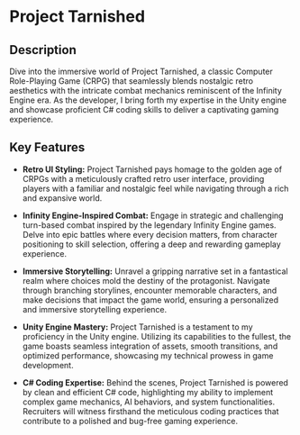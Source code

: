 # Project Tarnished
## Description
Dive into the immersive world of Project Tarnished, a classic Computer Role-Playing Game (CRPG) that seamlessly blends nostalgic retro aesthetics with the intricate combat mechanics reminiscent of the Infinity Engine era. As the developer, I bring forth my expertise in the Unity engine and showcase proficient C# coding skills to deliver a captivating gaming experience.

## Key Features
- <b>Retro UI Styling:</b> Project Tarnished pays homage to the golden age of CRPGs with a meticulously crafted retro user interface, providing players with a familiar and nostalgic feel while navigating through a rich and expansive world.

- <b>Infinity Engine-Inspired Combat:</b> Engage in strategic and challenging turn-based combat inspired by the legendary Infinity Engine games. Delve into epic battles where every decision matters, from character positioning to skill selection, offering a deep and rewarding gameplay experience.

- <b>Immersive Storytelling:</b> Unravel a gripping narrative set in a fantastical realm where choices mold the destiny of the protagonist. Navigate through branching storylines, encounter memorable characters, and make decisions that impact the game world, ensuring a personalized and immersive storytelling experience.

- <b>Unity Engine Mastery:</b> Project Tarnished is a testament to my proficiency in the Unity engine. Utilizing its capabilities to the fullest, the game boasts seamless integration of assets, smooth transitions, and optimized performance, showcasing my technical prowess in game development.

- <b>C# Coding Expertise:</b> Behind the scenes, Project Tarnished is powered by clean and efficient C# code, highlighting my ability to implement complex game mechanics, AI behaviors, and system functionalities. Recruiters will witness firsthand the meticulous coding practices that contribute to a polished and bug-free gaming experience.
